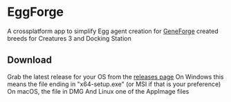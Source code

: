 # EggForge

A crossplatform app to simplify Egg agent creation for 
[GeneForge](https://eem.foo/geneforge) created breeds 
for Creatures 3 and Docking Station

## Download
Grab the latest release for your OS from the 
[releases page](https://github.com/bedalton/Creatures-EggForge-Tauri/releases)
On Windows this means the file ending in  "x64-setup.exe" (or MSI if that is your preference)
On macOS, the file in DMG
And Linux one of the AppImage files